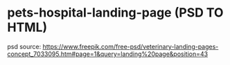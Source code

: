 # pets-hospital-landing-page (PSD TO HTML)
psd source: https://www.freepik.com/free-psd/veterinary-landing-pages-concept_7033095.htm#page=1&query=landing%20page&position=43
